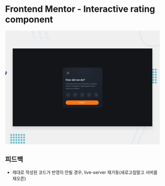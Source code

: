# Frontend Mentor - Interactive rating component

![Design preview for the Interactive rating component coding challenge](./design/desktop-preview.jpg)

## 피드백

- 제대로 작성된 코드가 반영이 안될 경우, live-server 재가동(새로고침말고 서버를 재오픈)
